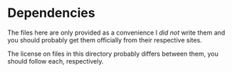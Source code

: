 Dependencies
===========

The files here are only provided as a convenience I *did not* write them and you should probably get them officially from their respective sites.

The license on files in this directory probably differs between them, you should follow each, respectively.
